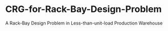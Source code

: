 # CRG-for-Rack-Bay-Design-Problem
A Rack-Bay Design Problem in Less-than-unit-load Production Warehouse
